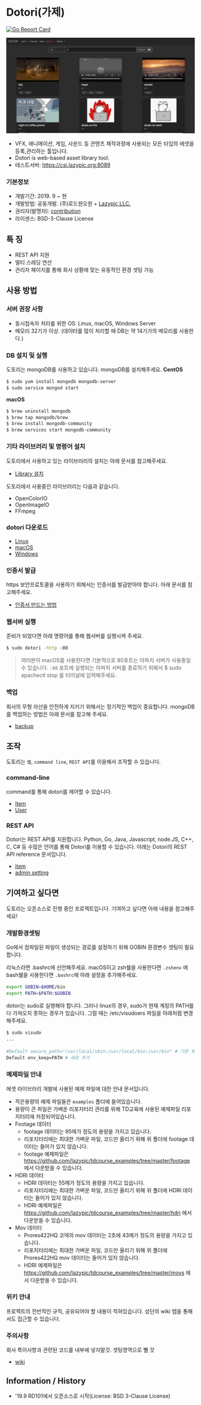 # Dotori(가제)

[![Go Report Card](https://goreportcard.com/badge/github.com/rd101/dotori)](https://goreportcard.com/report/github.com/rd101/dotori)

![screenshot](documents/screenshot.png)

- VFX, 애니메이션, 게임, 사운드 등 콘텐츠 제작과정에 사용되는 모든 타입의 에셋을 등록,관리하는 툴입니다.
- Dotori is web-based asset library tool.
- 테스트서버: https://csi.lazypic.org:8089

### 기본정보
- 개발기간: 2019. 9 ~ 현
- 개발방법: 공동개발. (주)로드원오원 + [Lazypic,LLC.](https://lazypic.org)
- 권리자(발명자): [contribution](https://github.com/RD101/dotori/graphs/contributors)
- 라이센스: BSD-3-Clause License

## 특 징
- REST API 지원
- 멀티 스레딩 연산
- 관리자 페이지를 통해 회사 상황에 맞는 유동적인 환경 셋팅 가능

## 사용 방법
### 서버 권장 사항
- 동시접속자 처리를 위한 OS: Linux, macOS, Windows Server
- 메모리 32기가 이상. (데이터를 많이 처리할 때 DB는 약 14기가의 메모리를 사용한다.)
### DB 설치 및 실행
도토리는 mongoDB를 사용하고 있습니다. mongoDB를 설치해주세요.
**CentOS**
```bash
$ sudo yum install mongodb mongodb-server
$ sudo service mongod start
```

**macOS**
```bash
$ brew uninstall mongodb
$ brew tap mongodb/brew
$ brew install mongodb-community
$ brew services start mongodb-community
```
### 기타 라이브러리 및 명령어 설치
도토리에서 사용하고 있는 라이브러리의 설치는 아래 문서를 참고해주세요.
- [Library 설치](documents/setlibrary.md)

도토리에서 사용중인 라이브러리는 다음과 같습니다.
- OpenColorIO
- OpenImageIO
- FFmpeg
### dotori 다운로드
- [Linux](https://github.com/RD101/dotori/releases/download/v0.0.1/dotori_linux_x86-64.tgz) 
- [macOS](https://github.com/RD101/dotori/releases/download/v0.0.1/dotori_darwin_x86-64.tgz)
- [Windows](https://github.com/RD101/dotori/releases/download/v0.0.1/dotori_windows_x86-64.tgz)
### 인증서 발급
https 보안프로토콜을 사용하기 위해서는 인증서를 발급받아야 합니다. 아래 문서를 참고해주세요.
- [인증서 만드는 방법](documents/how_to_make_certification.md)
### 웹서버 실행
준비가 되었다면 아래 명령어를 통해 웹서버를 실행시켜 주세요.
```bash
$ sudo dotori -http :80
```
> 여러분이 macOS를 사용한다면 기본적으로 80포트는 아파치 서버가 사용중일 수 있습니다. `:80` 포트에 실행되는 아파치 서버를 종료하기 위해서 $ sudo apachectl stop 를 터미널에 입력해주세요.
### 백업
회사의 무형 자산을 안전하게 지키기 위해서는 정기적인 백업이 중요합니다.
mongoDB를 백업하는 방법은 아래 문서를 참고해 주세요.
- [backup](documents/backup.md)
## 조작
도토리는 `웹`, `command line`, `REST API`를 이용해서 조작할 수 있습니다.
### command-line
command를 통해 dotori를 제어할 수 있습니다.
- [Item](documents/command_item.md)
- [User](documents/command_user.md)
### REST API
Dotori는 REST API를 지원합니다. Python, Go, Java, Javascript, node.JS, C++, C, C# 등 수많은 언어를 통해 Dotori를 이용할 수 있습니다.
아래는 Dotori의  REST API reference 문서입니다.
- [item](documents/restapi_item.md)
- [admin setting](documents/restapi_adminsetting.md)
## 기여하고 싶다면
도토리는 오픈소스로 진행 중인 프로젝트입니다. 기여하고 싶다면 아래 내용을 참고해주세요!
### 개발환경셋팅
Go에서 컴파일된 파일이 생성되는 경로를 설정하기 위해 GOBIN 환경변수 셋팅이 필요합니다.

리눅스라면 .bashrc에 선언해주세요.
macOS이고 zsh쉘을 사용한다면 `.zshenv` 에 bash쉘을 사용한다면 `.bashrc`에 아래 설정을 추가해주세요.

```bash
export GOBIN=$HOME/bin
export PATH=$PATH:$GOBIN
```

dotori는 sudo로 실행해야 합니다. 그러나 linux의 경우, sudo가 현재 계정의 PATH를 다 가져오지 못하는 경우가 있습니다. 그럴 때는 /etc/visudoers 파일을 아래처럼 변경해주세요.

```bash
$ sudo visudo
...

#Default secure_path="/usr/local/sbin:/usr/local/bin:/usr/bin" # 기존 부분 주석 처리
Default env_keep=PATH # 새로 추가
```

### 예제파일 안내
에셋 라이브러리 개발에 사용된 예제 파일에 대한 안내 문서입니다.
- 작은용량의 예제 파일들은 `examples` 폴더에 들어있습니다.
- 용량이 큰 파일은 가벼운 리포지터리 관리를 위해 TD교육에 사용된 예제파일 리포지터리에 저장되어있습니다.
- Footage 데이터
    - footage 데이터는 95메가 정도의 용량을 가지고 있습니다.
    - 리포지터리에는 최대한 가벼운 파일, 코드만 올리기 위해 위 폴더에 footage 데이터는 들어가 있지 않습니다.
    - footage 예제파일은 https://github.com/lazypic/tdcourse_examples/tree/master/footage 에서 다운받을 수 있습니다.
- HDRI 데이터
    - HDRI 데이터는 55메가 정도의 용량을 가지고 있습니다.
    - 리포지터리에는 최대한 가벼운 파일, 코드만 올리기 위해 위 폴더에 HDRI 데이터는 들어가 있지 않습니다.
    - HDRI 예제파일은 https://github.com/lazypic/tdcourse_examples/tree/master/hdri 에서 다운받을 수 있습니다.
- Mov 데이터
    - Prores422HQ 코덱의 mov 데이터는 2초에 43메가 정도의 용량을 가지고 있습니다.
    - 리포지터리에는 최대한 가벼운 파일, 코드만 올리기 위해 위 폴더에 Prores422HQ mov 데이터는 들어가 있지 않습니다.
    - HDRI 예제파일은 https://github.com/lazypic/tdcourse_examples/tree/master/movs 에서 다운받을 수 있습니다.
### 위키 안내
프로젝트의 전반적인 규칙, 공유되어야 할 내용이 적혀있습니다.
상단의 wiki 탭을 통해서도 접근할 수 있습니다.
### 주의사항
회사 특이사항과 관련된 코드를 내부에 넣지말것. 셋팅영역으로 뺄 것
- [wiki](https://github.com/RD101/dotori/wiki)
## Information / History
- '19.9 RD101에서 오픈소스로 시작(License: BSD 3-Clause License)







